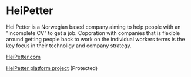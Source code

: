 # HeiPetter

Hei Petter is a Norwegian based company aiming to help people with an "incomplete CV" to get a job. Coporation with companies that is flexible around getting people back to work on the individual workers terms is the key focus in their technoligy and company strategy. 

[HeiPetter.com](https://heipetter.com/)

[HeiPetter platform project](https://github.com/HeiPetter/HeiPetter-Platform-V3) (Protected)
